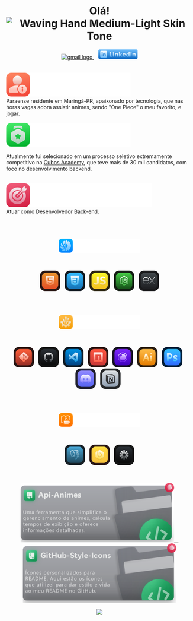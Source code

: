  
<h1 align="center">Olá!<img src="https://raw.githubusercontent.com/Tarikul-Islam-Anik/Animated-Fluent-Emojis/master/Emojis/Hand%20gestures/Waving%20Hand%20Medium-Light%20Skin%20Tone.png" alt="Waving Hand Medium-Light Skin Tone" width="40" height="40" /></h1>

<div align="center"> 
  <a href="mailto:cleberSanches59@gmail.com" target="_blank">
    <img src="https://github.com/Cleber-Sanches/icons-github/blob/main/email.svg" height="26" alt="gmail logo"  />
  </a> &nbsp;&nbsp;
   <a href="https://www.linkedin.com/in/cleber-sanches-024414230/" target="_blank">
    <img src="https://github.com/Cleber-Sanches/GitHub-Style-Icons/blob/main/linkedin.svg" height="26" alt="linkedin logo"/>
  </a>
</div>
</br>
</br>
<!--sobre-->
<div>
<img src="https://github.com/Cleber-Sanches/Cleber-Sanches/blob/main/sobre.svg"></br>
Paraense residente em Maringá-PR, apaixonado por tecnologia, que nas horas vagas adora assistir animes, sendo "One Piece" o meu favorito, e jogar.
 </div>
</
br>
</br>
<!--conquista-->
<div> 
 <img src="https://github.com/Cleber-Sanches/Cleber-Sanches/blob/main/conquista.svg"></br>
 <p>Atualmente fui selecionado em um processo seletivo extremamente competitivo na <a href="https://cubos.academy/" target="_blank">Cubos Academy</a>, que teve mais de 30 mil candidatos, com foco no desenvolvimento backend.</p>
</div>
</br>
<!-- Objetivo -->
<div>
 <img src="https://github.com/Cleber-Sanches/Cleber-Sanches/blob/main/objetivo.svg"></br>
 Atuar como Desenvolvedor Back-end.
</div>
 
              
</br>
</br>
</br>
<!-- tecnologias -->
<p align="center">
 <img src="https://github.com/Cleber-Sanches/Cleber-Sanches/blob/main/tecnologias-3.svg" style="width: 220px">
</p>
</br>
<p align="center">
   <img src="https://github.com/Cleber-Sanches/GitHub-Style-Icons/blob/main/icons-dark/icones-color-dark/html.svg" style="width: 55px;">&nbsp;&nbsp;
  <img src="https://github.com/Cleber-Sanches/GitHub-Style-Icons/blob/main/icons-dark/icones-color-dark/css.svg" style="width: 55px;">&nbsp;&nbsp;
 <img src="https://github.com/Cleber-Sanches/GitHub-Style-Icons/blob/main/icons-dark/icones-color-dark/javascript.svg" style="width: 55px;">&nbsp;&nbsp;
<img src="https://github.com/Cleber-Sanches/GitHub-Style-Icons/blob/main/icons-dark/icones-color-dark/nodejs.svg" style="width: 55px;">&nbsp;&nbsp;
 <img src="https://github.com/Cleber-Sanches/GitHub-Style-Icons/blob/main/icons-dark/icones-color-dark/expressjs.svg" style="width: 55px;">
</p>
</br>
</br>
<!-- ferramentas -->
<p align="center">
 <img src="https://github.com/Cleber-Sanches/Cleber-Sanches/blob/main/ferramentas-2.svg" style="width: 220px">
</p>
</br>
<p align="center">
  <img src="https://github.com/Cleber-Sanches/GitHub-Style-Icons/blob/main/icons-dark/icones-color-dark/git.svg" style="width: 55px; ">&nbsp;&nbsp;
 <img src="https://github.com/Cleber-Sanches/GitHub-Style-Icons/blob/main/icons-dark/icones-color-dark/github.svg" style="width: 55px; ">&nbsp;&nbsp;
  <img src="https://github.com/Cleber-Sanches/GitHub-Style-Icons/blob/main/icons-dark/icones-color-dark/vscode.svg" style="width: 55px; ">&nbsp;&nbsp;
  <img src="https://github.com/Cleber-Sanches/GitHub-Style-Icons/blob/main/icons-dark/icones-color-dark/npm.svg" style="width: 55px; ">&nbsp;&nbsp;
  <img src="https://github.com/Cleber-Sanches/GitHub-Style-Icons/blob/main/icons-dark/icones-color-dark/insomnia.svg" style="width: 55px; ">&nbsp;&nbsp;
  <img src="https://github.com/Cleber-Sanches/GitHub-Style-Icons/blob/main/icons-dark/icones-color-dark/ai.svg" style="width: 55px; ">&nbsp;&nbsp;
  <img src="https://github.com/Cleber-Sanches/GitHub-Style-Icons/blob/main/icons-dark/icones-color-dark/ps.svg" style="width: 55px; ">&nbsp;&nbsp;
  <img src="https://github.com/Cleber-Sanches/GitHub-Style-Icons/blob/main/icons-dark/icones-color-dark/discord.svg" style="width: 55px; ">&nbsp;&nbsp;
  <img src="https://github.com/Cleber-Sanches/GitHub-Style-Icons/blob/main/icons-dark/icones-color-dark/notion.svg" style="width: 55px; ">&nbsp;&nbsp;
</p>
</br>
</br>
<!-- estudando atualmente -->
<p align="center">
 <img src="https://github.com/Cleber-Sanches/Cleber-Sanches/blob/main/estudando.svg" style="width: 220px">
</p>
</br>
<p align="center">
  <img src="https://github.com/Cleber-Sanches/GitHub-Style-Icons/blob/main/icons-dark/icones-color-dark/postgresql.svg" style="width: 55px; ">&nbsp;&nbsp;
  <img src="https://github.com/Cleber-Sanches/GitHub-Style-Icons/blob/main/icons-dark/icones-color-dark/beekeeper.svg" style="width: 55px; ">&nbsp;&nbsp;
 <img src="https://github.com/Cleber-Sanches/GitHub-Style-Icons/blob/main/icons-dark/icones-color-dark/jwt.svg" style="width: 55px; ">
</p>
</br>
<!-- cards repositorios -->
<p align="center">
 <a href="https://github.com/Cleber-Sanches/Api-Animes"><img src="https://github.com/Cleber-Sanches/Cleber-Sanches/blob/main/card-Api-animes.svg" style="width: 415px;">&nbsp;&nbsp;&nbsp;
 </a>
 <a href="https://github.com/Cleber-Sanches/GitHub-Style-Icons"><img src="https://github.com/Cleber-Sanches/Cleber-Sanches/blob/main/card-GitHub-Style-Icons.svg" style="width: 415px;">
 </a>
</p>

<div align="center">
<img src="https://profile-counter.glitch.me/{Cleber-Sanches}/count.svg" style="width: 90px">
 </div>
